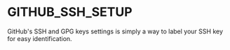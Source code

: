 # GITHUB_SSH_SETUP
 GitHub's SSH and GPG keys settings is simply a way to label your SSH key for easy identification.

